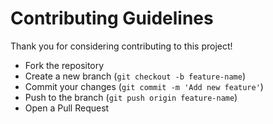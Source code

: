 # Contributing Guidelines

Thank you for considering contributing to this project!

- Fork the repository
- Create a new branch (`git checkout -b feature-name`)
- Commit your changes (`git commit -m 'Add new feature'`)
- Push to the branch (`git push origin feature-name`)
- Open a Pull Request
